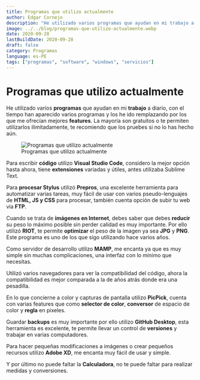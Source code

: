 ```yaml
---
title: Programas que utilizo actualmente
author: Edgar Cornejo
description: "He utilizado varios programas que ayudan en mi trabajo a diario, con el tiempo han aparecido varios programas y los he ido remplazando por los que me ofrecían mejores features.  La mayoría son gratuitos o te permiten utilizarlos ilimitadamente, te recomiendo que los pruebes si no lo has hecho aún."
image: ../../blog/programas-que-utilizo-actualmente.webp
date: 2020-09-28
lastBuildDate: 2020-09-28
draft: false
category: Programas
language: es-PE
tags: ["programas", "software", "windows", "servicios"]
---
```


# Programas que utilizo actualmente

He utilizado varios **programas** que ayudan en mi **trabajo** a diario, con el tiempo han aparecido varios programas y los he ido remplazando por los que me ofrecían mejores **features**. La mayoría son gratuitos o te permiten utilizarlos ilimitadamente, te recomiendo que los pruebes si no lo has hecho aún.

<figure>
  <img src="../../blog/programas-que-utilizo-actualmente.webp" alt="Programas que utilizo actualmente"/>
  <figcaption>Programas que utilizo actualmente</figcaption>
</figure>

Para escribir **código** utilizo **Visual Studio Code**, considero la mejor opción hasta ahora, tiene **extensiones** variadas y útiles, antes utilizaba Sublime Text.

Para **procesar Stylus** utilizó **Prepros**, una excelente herramienta para automatizar varias tareas, muy fácil de usar con varios pseudo-lenguajes de **HTML, JS y CSS** para procesar, también cuenta opción de subir tu web vía **FTP**.

Cuando se trata de **imágenes en Internet**, debes saber que debes **reducir** su peso lo máximo posible sin perder calidad es muy importante. Por ello utilizó **RIOT**, te permite **optimizar** el peso de la imagen ya sea **JPG** y **PNG**. Este programa es uno de los que sigo utilizando hace varios años.

Como servidor de desarrollo utilizo **MAMP**, me encanta ya que es muy simple sin muchas complicaciones, una interfaz con lo mínimo que necesitas.

Utilizó varios navegadores para ver la compatibilidad del código, ahora la compatibilidad es mejor comparada a la de años atrás donde era una pesadilla.

En lo que concierne a color y capturas de pantalla utilizo **PicPick**, cuenta con varias features que como **selector de color**, **conversor** de espacio de color y **regla** en pixeles.

Guardar **backups** es muy importante por ello utilizo **GitHub Desktop**, esta herramienta es excelente, te permite llevar un control de **versiones** y trabajar en varias computadores.

Para hacer pequeñas modificaciones a imágenes o crear pequeños recursos utilizo **Adobe XD**, me encanta muy fácil de usar y simple.

Y por último no puede faltar la **Calculadora**, no te puede faltar para realizar medidas y conversiones.
